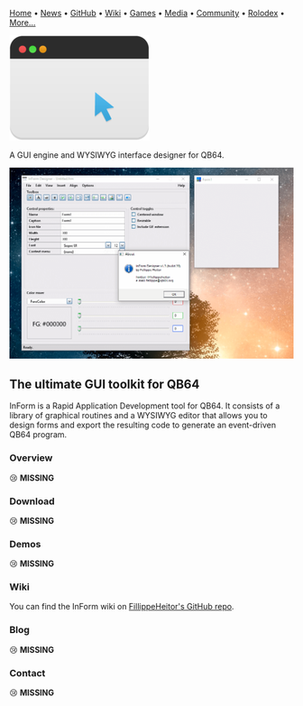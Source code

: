 [Home](https://qb64.com) • [News](news.md) • [GitHub](github.md) • [Wiki](wiki.md) • [Games](games.md) • [Media](media.md) • [Community](community.md) • [Rolodex](rolodex.md) • [More...](more.md)

![InForm](images/inform.png)

A GUI engine and WYSIWYG interface designer for QB64.

![InForm1](images/inform1.png)

## The ultimate GUI toolkit for QB64

InForm is a Rapid Application Development tool for QB64. It consists of a library of graphical routines and a WYSIWYG editor that allows you to design forms and export the resulting code to generate an event-driven QB64 program.

### Overview

😢 **MISSING**

### Download

😢 **MISSING**

### Demos

😢 **MISSING**

### Wiki

You can find the InForm wiki on [FillippeHeitor's GitHub repo](https://github.com/FellippeHeitor/InForm/wiki).

### Blog

😢 **MISSING**

### Contact

😢 **MISSING**
